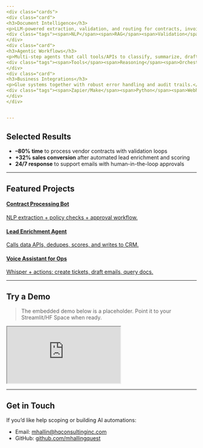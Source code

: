 ```yaml
---
<div class="cards">
<div class="card">
<h3>Document Intelligence</h3>
<p>LLM-powered extraction, validation, and routing for contracts, invoices, and forms.</p>
<div class="tags"><span>NLP</span><span>RAG</span><span>Validation</span></div>
</div>
<div class="card">
<h3>Agentic Workflows</h3>
<p>Multi-step agents that call tools/APIs to classify, summarize, draft and execute actions.</p>
<div class="tags"><span>Tools</span><span>Reasoning</span><span>Orchestration</span></div>
</div>
<div class="card">
<h3>Business Integrations</h3>
<p>Glue systems together with robust error handling and audit trails.</p>
<div class="tags"><span>Zapier/Make</span><span>Python</span><span>Webhook</span></div>
</div>
</div>


---
```



## Selected Results
<ul class="results">
<li><strong>–80% time</strong> to process vendor contracts with validation loops</li>
<li><strong>+32% sales conversion</strong> after automated lead enrichment and scoring</li>
<li><strong>24/7 response</strong> to support emails with human-in-the-loop approvals</li>
</ul>


---


## Featured Projects
<div class="project-grid">
<a class="project" href="/projects/#contract-processing-bot">
<h4>Contract Processing Bot</h4>
<p>NLP extraction + policy checks + approval workflow.</p>
</a>
<a class="project" href="/projects/#lead-enrichment-agent">
<h4>Lead Enrichment Agent</h4>
<p>Calls data APIs, dedupes, scores, and writes to CRM.</p>
</a>
<a class="project" href="/projects/#voice-assistant">
<h4>Voice Assistant for Ops</h4>
<p>Whisper + actions: create tickets, draft emails, query docs.</p>
</a>
</div>


---


## Try a Demo
> The embedded demo below is a placeholder. Point it to your Streamlit/HF Space when ready.


<div class="demo-frame">
<!-- Replace src with your hosted demo URL -->
<iframe src="https://example.com" loading="lazy" title="AI Demo"></iframe>
</div>


---


## Get in Touch
If you’d like help scoping or building AI automations:


- Email: [mhallin@hqconsultinginc.com](mailto:mhallin@hqconsultinginc.com)
- GitHub: [github.com/mhallingquest](https://github.com/mhallingquest)
